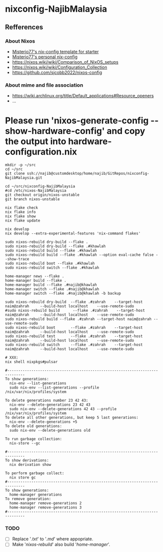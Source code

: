 # nixconfig-NajibMalaysia

## Refferences

### About Nixos
- [Misterio77's nix-config template for starter](https://github.com/Misterio77/nix-starter-configs)
- [Misterio77's personal nix-config](https://github.com/Misterio77/nix-config)
- https://nixos.wiki/wiki/Comparison_of_NixOS_setups
- https://nixos.wiki/wiki/Configuration_Collection
- https://github.com/sjcobb2022/nixos-config

### About mime and file association
- https://wiki.archlinux.org/title/Default_applications#Resource_openers
- ...

# Please run 'nixos-generate-config --show-hardware-config' and copy the output into hardware-configuration.nix

```
mkdir -p ~/src
cd ~/src
git clone ssh://najib@customdesktop/home/najib/GitRepos/nixconfig-NajibMalaysia.git

cd ~/src/nixconfig-NajibMalaysia
#cd /etc/nixos-NajibMalaysia
git checkout origin/nixos-unstable
git branch nixos-unstable

nix flake check
nix flake info
nix flake show
nix flake update

nix develop
nix develop --extra-experimental-features 'nix-command flakes'

sudo nixos-rebuild dry-build --flake .
sudo nixos-rebuild dry-build --flake .#khawlah
sudo nixos-rebuild build --flake .#khawlah
sudo nixos-rebuild build --flake .#khawlah --option eval-cache false --show-trace
sudo nixos-rebuild boot --flake .#khawlah
sudo nixos-rebuild switch --flake .#khawlah

home-manager news --flake .
home-manager build --flake .
home-manager build --flake .#najib@khawlah
home-manager switch --flake .#najib@khawlah
home-manager switch --flake .#najib@khawlah -b backup

sudo nixos-rebuild dry-build  --flake .#zahrah    --target-host naim@zahrah     --build-host localhost    --use-remote-sudo
#sudo nixos-rebuild build      --flake .#zahrah    --target-host naim@zahrah     --build-host localhost    --use-remote-sudo
sudo nixos-rebuild build --flake .#zahrah --target-host naim@zahrah --use-remote-sudo
sudo nixos-rebuild boot       --flake .#zahrah    --target-host naim@zahrah     --build-host localhost    --use-remote-sudo
sudo nixos-rebuild test       --flake .#zahrah    --target-host naim@zahrah     --build-host localhost    --use-remote-sudo
sudo nixos-rebuild switch     --flake .#zahrah    --target-host naim@zahrah     --build-host localhost    --use-remote-sudo

# XXX:
nix shell nixpkgs#pulsar

#------------------------------------------------------------------------------
To show generations:
  nix-env --list-generations
  sudo nix-env --list-generations --profile /nix/var/nix/profiles/system

To delete generations number 23 42 43:
  nix-env --delete-generations 23 42 43
  sudo nix-env --delete-generations 42 43 --profile /nix/var/nix/profiles/system
To delete all other generations, but keep 5 last generations:
  nix-env --delete-generations +5
To delete old generations:
  sudo nix-env --delete-generations old

To run garbage collection:
  nix-store --gc

#------------------------------------------------------------------------------
To show derivations:
  nix derivation show

To perform garbage collect:
  nix store gc
#------------------------------------------------------------------------------
To show generations:
  home-manager generations
To remove generation:
  home-manager remove-generations 2
  home-manager remove-generations 3
#------------------------------------------------------------------------------
```


### TODO

- [ ] Replace '*.txt*' to '*.md*' where appopriate.
- [ ] Make '*nixos-rebuild*' also build '*home-manager*'.
